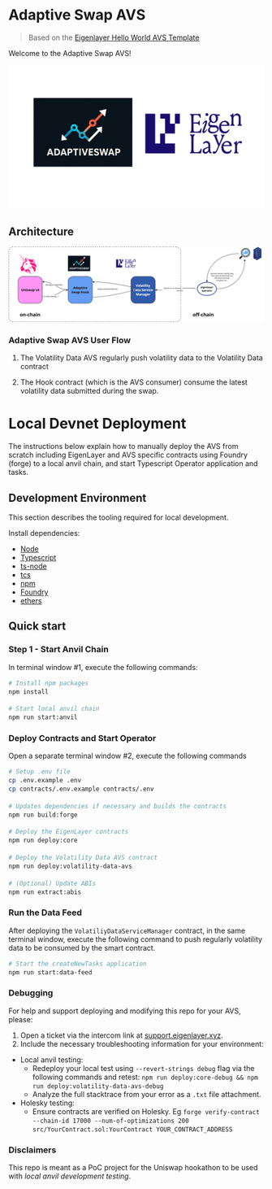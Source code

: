 # Adaptive Swap AVS

> Based on the [Eigenlayer Hello World AVS Template](https://github.com/Layr-Labs/hello-world-avs)

Welcome to the Adaptive Swap AVS!

![Adaptive Swap AVS logo](./assets/adaptive-swap-avs-logo.png)

## Architecture

![Adaptive Swap architecture](./assets/architecture.png)

### Adaptive Swap AVS User Flow

1. The Volatility Data AVS regularly push volatility data to the Volatility Data contract

2. The Hook contract (which is the AVS consumer) consume the latest volatility data submitted during the swap.

# Local Devnet Deployment

The instructions below explain how to manually deploy the AVS from scratch including EigenLayer and AVS specific contracts using Foundry (forge) to a local anvil chain, and start Typescript Operator application and tasks.

## Development Environment

This section describes the tooling required for local development.

Install dependencies:

- [Node](https://nodejs.org/en/download/)
- [Typescript](https://www.typescriptlang.org/download)
- [ts-node](https://www.npmjs.com/package/ts-node)
- [tcs](https://www.npmjs.com/package/tcs#installation)
- [npm](https://docs.npmjs.com/downloading-and-installing-node-js-and-npm)
- [Foundry](https://getfoundry.sh/)
- [ethers](https://www.npmjs.com/package/ethers)

## Quick start

### Step 1 - Start Anvil Chain

In terminal window #1, execute the following commands:

```sh
# Install npm packages
npm install

# Start local anvil chain
npm run start:anvil
```

### Deploy Contracts and Start Operator

Open a separate terminal window #2, execute the following commands

```sh
# Setup .env file
cp .env.example .env
cp contracts/.env.example contracts/.env

# Updates dependencies if necessary and builds the contracts
npm run build:forge

# Deploy the EigenLayer contracts
npm run deploy:core

# Deploy the Volatility Data AVS contract
npm run deploy:volatility-data-avs

# (Optional) Update ABIs
npm run extract:abis
```

<!-- TODO: define if this step is still needed
# Start the Operator application
npm run start:operator
 -->

### Run the Data Feed

After deploying the `VolatiliyDataServiceManager` contract, in the same terminal window, execute the following command to push regularly volatility data to be consumed by the smart contract.

```sh
# Start the createNewTasks application
npm run start:data-feed
```

### Debugging

For help and support deploying and modifying this repo for your AVS, please:

1. Open a ticket via the intercom link at [support.eigenlayer.xyz](https://support.eigenlayer.xyz).
2. Include the necessary troubleshooting information for your environment:

- Local anvil testing:
  - Redeploy your local test using `--revert-strings debug` flag via the following commands and retest: `npm run deploy:core-debug && npm run deploy:volatility-data-avs-debug`
  - Analyze the full stacktrace from your error as a `.txt` file attachment.
- Holesky testing:
  - Ensure contracts are verified on Holesky. Eg `forge verify-contract --chain-id 17000 --num-of-optimizations 200 src/YourContract.sol:YourContract YOUR_CONTRACT_ADDRESS`

### Disclaimers

This repo is meant as a PoC project for the Uniswap hookathon to be used with _local anvil development testing_.
